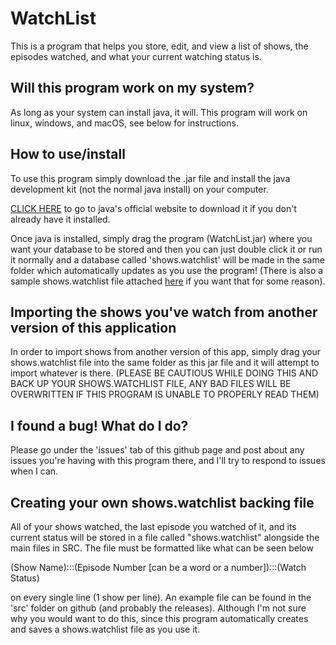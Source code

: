 # WatchList
This is a program that helps you store, edit, and view a list of shows, the episodes watched, and what your current watching status is. 

## Will this program work on my system?
As long as your system can install java, it will. This program will work on linux, windows, and macOS, see below for instructions.

## How to use/install
To use this program simply download the .jar file and install the java development kit (not the normal java install) on your computer.

[CLICK HERE](https://www.oracle.com/java/technologies/downloads/#jdk18-windows) to go to java's official website to download it if you don't already have it installed. 

Once java is installed, simply drag the program (WatchList.jar) where you want your database to be stored and then you can just double click it or run it normally and a database called 'shows.watchlist' will be made in the same folder which automatically updates as you use the program! (There is also a sample shows.watchlist file attached [here](https://github.com/tapscodes/WatchList/releases/download/v1.0.0/shows.watchlist) if you want that for some reason).

## Importing the shows you've watch from another version of this application
In order to import shows from another version of this app, simply drag your shows.watchlist file into the same folder as this jar file and it will attempt to import whatever is there. (PLEASE BE CAUTIOUS WHILE DOING THIS AND BACK UP YOUR SHOWS.WATCHLIST FILE, ANY BAD FILES WILL BE OVERWRITTEN IF THIS PROGRAM IS UNABLE TO PROPERLY READ THEM)

## I found a bug! What do I do?
Please go under the 'issues' tab of this github page and post about any issues you're having with this program there, and I'll try to respond to issues when I can.

## Creating your own shows.watchlist backing file
All of your shows watched, the last episode you watched of it, and its current status will be stored in a file called "shows.watchlist" alongside the main files in SRC.
The file must be formatted like what can be seen below

(Show Name):::(Episode Number [can be a word or a number]):::(Watch Status)

on every single line (1 show per line). An example file can be found in the 'src' folder on github (and probably the releases). 
Although I'm not sure why you would want to do this, since this program automatically creates and saves a shows.watchlist file as you use it.

